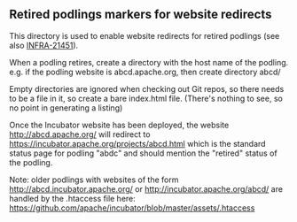 Retired podlings markers for website redirects
---

This directory is used to enable website redirects for retired podlings (see also [INFRA-21451](https://issues.apache.org/jira/browse/INFRA-21451)).

When a podling retires, create a directory with the host name of the podling.
e.g. if the podling website is abcd.apache.org, then create directory abcd/

Empty directories are ignored when checking out Git repos, so there needs to be a file in it,
so create a bare index.html file. (There's nothing to see, so no point in generating a listing)

Once the Incubator website has been deployed, the website
http://abcd.apache.org/
will redirect to 
https://incubator.apache.org/projects/abcd.html which is the standard status page for podling "abdc" and
should mention the "retired" status of the podling.

Note: older podlings with websites of the form 
http://abcd.incubator.apache.org/
or
http://incubator.apache.org/abcd/
are handled by the .htaccess file here:
https://github.com/apache/incubator/blob/master/assets/.htaccess
